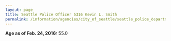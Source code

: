 ```yaml
---
layout: page
title: Seattle Police Officer 5316 Kevin L. Smith
permalink: /information/agencies/city_of_seattle/seattle_police_department/copbook/5316/
---
```


**Age as of Feb. 24, 2016:** 55.0
